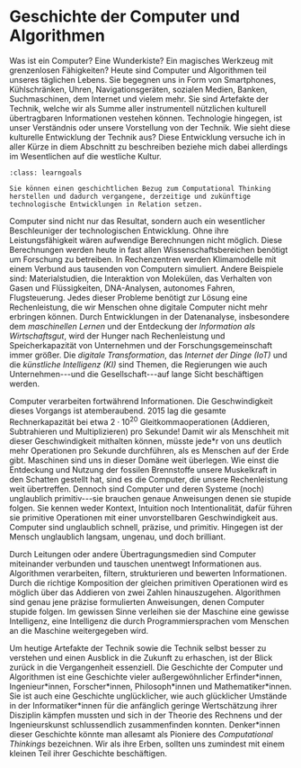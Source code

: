 # Geschichte der Computer und Algorithmen

Was ist ein Computer? 
Eine Wunderkiste?
Ein magisches Werkzeug mit grenzenlosen Fähigkeiten?
Heute sind Computer und Algorithmen teil unseres täglichen Lebens.
Sie begegnen uns in Form von Smartphones, Kühlschränken, Uhren, Navigationsgeräten, sozialen Medien, Banken, Suchmaschinen, dem Internet und vielem mehr.
Sie sind Artefakte der Technik, welche wir als Summe aller instrumentell nützlichen kulturell übertragbaren Informationen vestehen können.
Technologie hingegen, ist unser Verständnis oder unsere Vorstellung von der Technik.
Wie sieht diese kulturelle Entwicklung der Technik aus?
Diese Entwicklung versuche ich in aller Kürze in diem Abschnitt zu beschreiben beziehe mich dabei allerdings im Wesentlichen auf die westliche Kultur.

```{admonition} Lernziel
:class: learngoals

Sie können einen geschichtlichen Bezug zum Computational Thinking herstellen und dadurch vergangene, derzeitige und zukünftige technologische Entwicklungen in Relation setzen.
```

Computer sind nicht nur das Resultat, sondern auch ein wesentlicher Beschleuniger der technologischen Entwicklung.
Ohne ihre Leistungsfähigkeit wären aufwendige Berechnungen nicht möglich.
Diese Berechnungen werden heute in fast allen Wissenschaftsbereichen benötigt um Forschung zu betreiben.
In Rechenzentren werden Klimamodelle mit einem Verbund aus tausenden von Computern simuliert.
Andere Beispiele sind: Materialstudien, die Interaktion von Molekülen, das Verhalten von Gasen und Flüssigkeiten, DNA-Analysen, autonomes Fahren, Flugsteuerung.
Jedes dieser Probleme benötigt zur Lösung eine Rechenleistung, die wir Menschen ohne digitale Computer nicht mehr erbringen können.
Durch Entwicklungen in der Datenanalyse, insbesondere dem *maschinellen Lernen* und der Entdeckung der *Information als Wirtschaftsgut*, wird der Hunger nach Rechenleistung und Speicherkapazität von Unternehmen und der Forschungsgemeinschaft immer größer.
Die *digitale Transformation*, das *Internet der Dinge (IoT)* und die *künstliche Intelligenz (KI)* sind Themen, die Regierungen wie auch Unternehmen---und die Gesellschaft---auf lange Sicht beschäftigen werden.

Computer verarbeiten fortwährend Informationen.
Die Geschwindigkeit dieses Vorgangs ist atemberaubend.
2015 lag die gesamte Rechnerkapazität bei etwa $2 \cdot 10^{20}$ Gleitkommaoperationen (Addieren, Subtrahieren und Multiplizieren) pro Sekunde!
Damit wir als Menschheit mit dieser Geschwindigkeit mithalten können, müsste jede\*r von uns deutlich mehr Operationen pro Sekunde durchführen, als es Menschen auf der Erde gibt.
Maschinen sind uns in dieser Domäne weit überlegen.
Wie einst die Entdeckung und Nutzung der fossilen Brennstoffe unsere Muskelkraft in den Schatten gestellt hat, sind es die Computer, die unsere Rechenleistung weit übertreffen.
Dennoch sind Computer und deren Systeme (noch) unglaublich primitiv---sie brauchen genaue Anweisungen denen sie stupide folgen.
Sie kennen weder Kontext, Intuition noch Intentionalität, dafür führen sie primitive Operationen mit einer unvorstellbaren Geschwindigkeit aus.
Computer sind unglaublich schnell, präzise, und primitiv.
Hingegen ist der Mensch unglaublich langsam, ungenau, und doch brilliant.

Durch Leitungen oder andere Übertragungsmedien sind Computer miteinander verbunden und tauschen unentwegt Informationen aus.
Algorithmen verarbeiten, filtern, strukturieren und bewerten Informationen.
Durch die richtige Komposition der gleichen primitiven Operationen wird es möglich über das Addieren von zwei Zahlen hinauszugehen.
Algorithmen sind genau jene präzise formulierten Anweisungen, denen Computer stupide folgen.
Im gewissen Sinne verleihen sie der Maschine eine gewisse Intelligenz, eine Intelligenz die durch Programmiersprachen vom Menschen an die Maschine weitergegeben wird.

Um heutige Artefakte der Technik sowie die Technik selbst besser zu verstehen und einen Ausblick in die Zukunft zu erhaschen, ist der Blick zurück in die Vergangenheit essenziell.
Die Geschichte der Computer und Algorithmen ist eine Geschichte vieler außergewöhnlicher Erfinder\*innen, Ingenieur\*innen, Forscher\*innen, Philosoph\*innen und Mathematiker\*innen.
Sie ist auch eine Geschichte unglücklicher, wie auch glücklicher Umstände in der Informatiker\*innen für die anfänglich geringe Wertschätzung ihrer Disziplin kämpfen mussten und sich in der Theorie des Rechnens und der Ingenieurskunst schlussendlich zusammenfinden konnten.
Denker\*innen dieser Geschichte könnte man allesamt als Pioniere des *Computational Thinkings* bezeichnen.
Wir als ihre Erben, sollten uns zumindest mit einem kleinen Teil ihrer Geschichte beschäftigen.